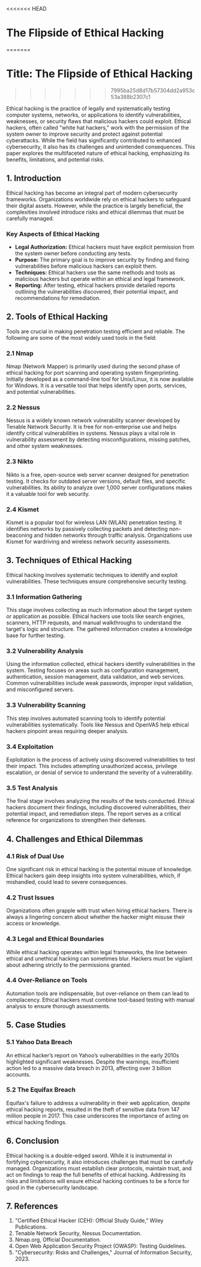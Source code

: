 
<<<<<<< HEAD
# The Flipside of Ethical Hacking
=======
# Title: The Flipside of Ethical Hacking
>>>>>>> 7995ba25d8d17b57304dd2a953c53a388b2307c1

Ethical hacking is the practice of legally and systematically testing computer systems, networks, or applications to identify vulnerabilities, weaknesses, or security flaws that malicious hackers could exploit. Ethical hackers, often called "white hat hackers," work with the permission of the system owner to improve security and protect against potential cyberattacks. While the field has significantly contributed to enhanced cybersecurity, it also has its challenges and unintended consequences. This paper explores the multifaceted nature of ethical hacking, emphasizing its benefits, limitations, and potential risks.

## 1. Introduction
Ethical hacking has become an integral part of modern cybersecurity frameworks. Organizations worldwide rely on ethical hackers to safeguard their digital assets. However, while the practice is largely beneficial, the complexities involved introduce risks and ethical dilemmas that must be carefully managed.

### Key Aspects of Ethical Hacking
- **Legal Authorization:** Ethical hackers must have explicit permission from the system owner before conducting any tests.
- **Purpose:** The primary goal is to improve security by finding and fixing vulnerabilities before malicious hackers can exploit them.
- **Techniques:** Ethical hackers use the same methods and tools as malicious hackers but operate within an ethical and legal framework.
- **Reporting:** After testing, ethical hackers provide detailed reports outlining the vulnerabilities discovered, their potential impact, and recommendations for remediation.

## 2. Tools of Ethical Hacking
Tools are crucial in making penetration testing efficient and reliable. The following are some of the most widely used tools in the field:

### 2.1 Nmap
Nmap (Network Mapper) is primarily used during the second phase of ethical hacking for port scanning and operating system fingerprinting. Initially developed as a command-line tool for Unix/Linux, it is now available for Windows. It is a versatile tool that helps identify open ports, services, and potential vulnerabilities.

### 2.2 Nessus
Nessus is a widely known network vulnerability scanner developed by Tenable Network Security. It is free for non-enterprise use and helps identify critical vulnerabilities in systems. Nessus plays a vital role in vulnerability assessment by detecting misconfigurations, missing patches, and other system weaknesses.

### 2.3 Nikto
Nikto is a free, open-source web server scanner designed for penetration testing. It checks for outdated server versions, default files, and specific vulnerabilities. Its ability to analyze over 1,000 server configurations makes it a valuable tool for web security.

### 2.4 Kismet
Kismet is a popular tool for wireless LAN (WLAN) penetration testing. It identifies networks by passively collecting packets and detecting non-beaconing and hidden networks through traffic analysis. Organizations use Kismet for wardriving and wireless network security assessments.

## 3. Techniques of Ethical Hacking
Ethical hacking involves systematic techniques to identify and exploit vulnerabilities. These techniques ensure comprehensive security testing.

### 3.1 Information Gathering
This stage involves collecting as much information about the target system or application as possible. Ethical hackers use tools like search engines, scanners, HTTP requests, and manual walkthroughs to understand the target's logic and structure. The gathered information creates a knowledge base for further testing.

### 3.2 Vulnerability Analysis
Using the information collected, ethical hackers identify vulnerabilities in the system. Testing focuses on areas such as configuration management, authentication, session management, data validation, and web services. Common vulnerabilities include weak passwords, improper input validation, and misconfigured servers.

### 3.3 Vulnerability Scanning
This step involves automated scanning tools to identify potential vulnerabilities systematically. Tools like Nessus and OpenVAS help ethical hackers pinpoint areas requiring deeper analysis.

### 3.4 Exploitation
Exploitation is the process of actively using discovered vulnerabilities to test their impact. This includes attempting unauthorized access, privilege escalation, or denial of service to understand the severity of a vulnerability.

### 3.5 Test Analysis
The final stage involves analyzing the results of the tests conducted. Ethical hackers document their findings, including discovered vulnerabilities, their potential impact, and remediation steps. The report serves as a critical reference for organizations to strengthen their defenses.

## 4. Challenges and Ethical Dilemmas

### 4.1 Risk of Dual Use
One significant risk in ethical hacking is the potential misuse of knowledge. Ethical hackers gain deep insights into system vulnerabilities, which, if mishandled, could lead to severe consequences.

### 4.2 Trust Issues
Organizations often grapple with trust when hiring ethical hackers. There is always a lingering concern about whether the hacker might misuse their access or knowledge.

### 4.3 Legal and Ethical Boundaries
While ethical hacking operates within legal frameworks, the line between ethical and unethical hacking can sometimes blur. Hackers must be vigilant about adhering strictly to the permissions granted.

### 4.4 Over-Reliance on Tools
Automation tools are indispensable, but over-reliance on them can lead to complacency. Ethical hackers must combine tool-based testing with manual analysis to ensure thorough assessments.

## 5. Case Studies

### 5.1 Yahoo Data Breach
An ethical hacker’s report on Yahoo’s vulnerabilities in the early 2010s highlighted significant weaknesses. Despite the warnings, insufficient action led to a massive data breach in 2013, affecting over 3 billion accounts.

### 5.2 The Equifax Breach
Equifax's failure to address a vulnerability in their web application, despite ethical hacking reports, resulted in the theft of sensitive data from 147 million people in 2017. This case underscores the importance of acting on ethical hacking findings.

## 6. Conclusion
Ethical hacking is a double-edged sword. While it is instrumental in fortifying cybersecurity, it also introduces challenges that must be carefully managed. Organizations must establish clear protocols, maintain trust, and act on findings to reap the full benefits of ethical hacking. Addressing its risks and limitations will ensure ethical hacking continues to be a force for good in the cybersecurity landscape.

## 7. References
1. "Certified Ethical Hacker (CEH): Official Study Guide," Wiley Publications.
2. Tenable Network Security, Nessus Documentation.
3. Nmap.org, Official Documentation.
4. Open Web Application Security Project (OWASP): Testing Guidelines.
5. "Cybersecurity: Risks and Challenges," Journal of Information Security, 2023.
